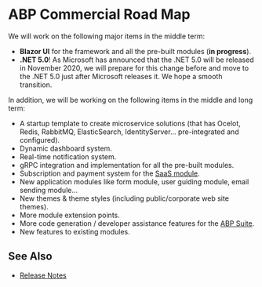 # ABP Commercial Road Map

We will work on the following major items in the middle term:

* **Blazor UI** for the framework and all the pre-built modules (**in progress**).
* **.NET 5.0**! As Microsoft has announced that the .NET 5.0 will be released in November 2020, we will prepare for this change before and move to the .NET 5.0 just after Microsoft releases it. We hope a smooth transition.

In addition, we will be working on the following items in the middle and long term:

* A startup template to create microservice solutions (that has Ocelot, Redis, RabbitMQ, ElasticSearch, IdentityServer... pre-integrated and configured).
* Dynamic dashboard system.
* Real-time notification system.
* gRPC integration and implementation for all the pre-built modules.
* Subscription and payment system for the [SaaS module](https://commercial.abp.io/modules/Volo.Saas).
* New application modules like form module, user guiding module, email sending module...
* New themes & theme styles (including public/corporate web site themes).
* More module extension points.
* More code generation / developer assistance features for the [ABP Suite](https://commercial.abp.io/tools/suite).
* New features to existing modules.

## See Also

* [Release Notes](release-notes.md)